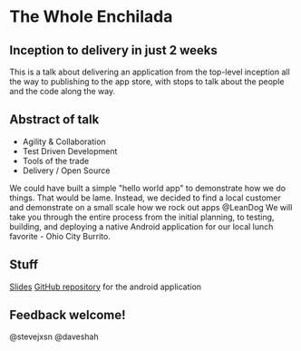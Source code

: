 # The Whole Enchilada
## Inception to delivery in just 2 weeks

This is a talk about delivering an application from the top-level inception all the way to publishing to the app store, with stops to talk about the people and the code along the way.

## Abstract of talk

 * Agility & Collaboration
 * Test Driven Development
 * Tools of the trade
 * Delivery / Open Source

We could have built a simple "hello world app" to demonstrate how we do things. That would be lame. Instead, we decided to find a local customer and demonstrate on a small scale how we rock out apps @LeanDog We will take you through the entire process from the initial planning, to testing, building, and deploying a native Android application for our local lunch favorite - Ohio City Burrito.

## Stuff

[Slides](https://speakerdeck.com/stevenjackson/the-whole-enchilada)
[GitHub repository](https://github.com/leandog/OCBMobile) for the android application


## Feedback welcome!

@stevejxsn
@daveshah
